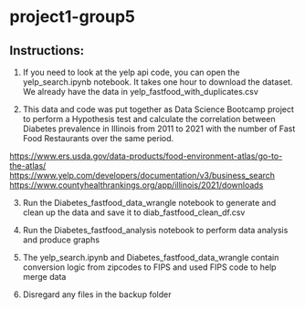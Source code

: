 # project1-group5
## Instructions:
1. If you need to look at the yelp api code, you can open the yelp_search.ipynb notebook. It takes one hour to download the dataset. We already have the data in yelp_fastfood_with_duplicates.csv

2. This data and code was put together as Data Science Bootcamp project to perform a Hypothesis test and calculate the correlation between Diabetes prevalence in Illinois from 2011 to 2021 with the number of Fast Food Restaurants over the same period.

https://www.ers.usda.gov/data-products/food-environment-atlas/go-to-the-atlas/
https://www.yelp.com/developers/documentation/v3/business_search
https://www.countyhealthrankings.org/app/illinois/2021/downloads

3. Run the Diabetes_fastfood_data_wrangle notebook to generate and clean up the data and save it to diab_fastfood_clean_df.csv

4. Run the Diabetes_fastfood_analysis notebook to perform data analysis and produce graphs

5. The yelp_search.ipynb and Diabetes_fastfood_data_wrangle contain conversion logic from zipcodes to FIPS and used FIPS code to help merge data

6. Disregard any files in the backup folder
